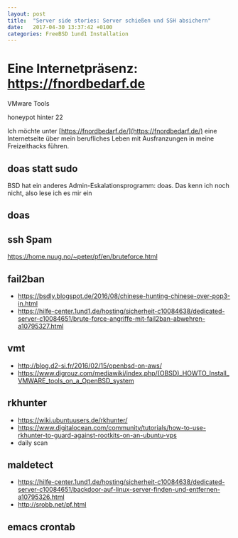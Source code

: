 ```yaml
---
layout: post
title:  "Server side stories: Server schießen und SSH absichern"
date:   2017-04-30 13:37:42 +0100
categories: FreeBSD 1und1 Installation
---
```


Eine Internetpräsenz: https://fnordbedarf.de
==========================


VMware Tools

honeypot hinter 22


Ich möchte unter [https://fnordbedarf.de/](https://fnordbedarf.de/)  eine Internetseite über mein berufliches Leben mit Ausfranzungen in meine Freizeithacks führen.

doas statt sudo
--------------------

BSD hat ein anderes Admin-Eskalationsprogramm: doas. Das kenn ich noch nicht, also lese ich es mir ein 



doas
-------



ssh Spam
--------------
https://home.nuug.no/~peter/pf/en/bruteforce.html


fail2ban
----------
* https://bsdly.blogspot.de/2016/08/chinese-hunting-chinese-over-pop3-in.html
* https://hilfe-center.1und1.de/hosting/sicherheit-c10084638/dedicated-server-c10084651/brute-force-angriffe-mit-fail2ban-abwehren-a10795327.html


vmt
-----
* http://blog.d2-si.fr/2016/02/15/openbsd-on-aws/
* https://www.digrouz.com/mediawiki/index.php/(OBSD)_HOWTO_Install_VMWARE_tools_on_a_OpenBSD_system

rkhunter
-----------
* https://wiki.ubuntuusers.de/rkhunter/
* https://www.digitalocean.com/community/tutorials/how-to-use-rkhunter-to-guard-against-rootkits-on-an-ubuntu-vps
* daily scan

maldetect
-------------
* https://hilfe-center.1und1.de/hosting/sicherheit-c10084638/dedicated-server-c10084651/backdoor-auf-linux-server-finden-und-entfernen-a10795326.html
* http://srobb.net/pf.html

emacs crontab
-------------------


